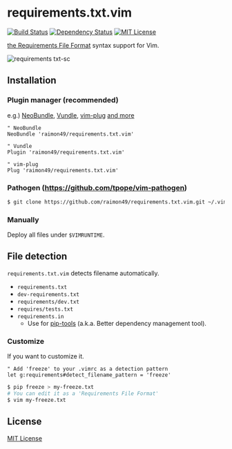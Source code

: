 requirements.txt.vim
====================

[![Build Status](https://travis-ci.org/raimon49/requirements.txt.vim.svg?branch=master)](https://travis-ci.org/raimon49/requirements.txt.vim)
[![Dependency Status](https://gemnasium.com/raimon49/requirements.txt.vim.svg)](https://gemnasium.com/raimon49/requirements.txt.vim)
[![MIT License](https://img.shields.io/badge/license-MIT-green.svg)](LICENSE.txt)

[the Requirements File Format](http://pip.readthedocs.org/en/stable/reference/pip_install/#requirements-file-format) syntax support for Vim.

![requirements txt-sc](https://cloud.githubusercontent.com/assets/221802/11379923/5cbb4862-9336-11e5-8963-217b2d7df397.png)

Installation
------------

### Plugin manager (**recommended**)

e.g.) [NeoBundle](https://github.com/Shougo/neobundle.vim), [Vundle](https://github.com/VundleVim/Vundle.vim), [vim-plug](https://github.com/junegunn/vim-plug) [and more](https://dotfiles.github.io/)

```vim
" NeoBundle
NeoBundle 'raimon49/requirements.txt.vim'

" Vundle
Plugin 'raimon49/requirements.txt.vim'

" vim-plug
Plug 'raimon49/requirements.txt.vim'
```

### Pathogen (https://github.com/tpope/vim-pathogen)

```sh
$ git clone https://github.com/raimon49/requirements.txt.vim.git ~/.vim/bundle/requirements.txt.vim
```

### Manually

Deploy all files under `$VIMRUNTIME`.

File detection
--------------

`requirements.txt.vim` detects filename automatically.

* `requirements.txt`
* `dev-requirements.txt`
* `requirements/dev.txt`
* `requires/tests.txt`
* `requirements.in`
    * Use for [pip-tools](https://github.com/nvie/pip-tools) (a.k.a. Better dependency management tool).

### Customize

If you want to customize it.

```vim
" Add 'freeze' to your .vimrc as a detection pattern
let g:requirements#detect_filename_pattern = 'freeze'
```

```sh
$ pip freeze > my-freeze.txt
# You can edit it as a 'Requirements File Format'
$ vim my-freeze.txt
```

License
-------

[MIT License](LICENSE.txt)
